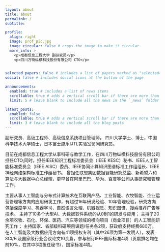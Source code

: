 ```yaml
---
layout: about
title: about
permalink: /
subtitle: 

profile:
  align: right
  image: prof_pic.jpg
  image_circular: false # crops the image to make it circular
  more_info: >
    <p>成都信息工程大学 副研究员</p>
    <p>四川万物纵横科技股份有限公司 CTO</p>
  

selected_papers: false # includes a list of papers marked as "selected={true}"
social: false # includes social icons at the bottom of the page

announcements:
  enabled: true # includes a list of news items
  scrollable: true # adds a vertical scroll bar if there are more than 3 news items
  limit: 5 # leave blank to include all the news in the `_news` folder

latest_posts:
  enabled: false
  scrollable: true # adds a vertical scroll bar if there are more than 3 new posts items
  limit: 3 # leave blank to include all the blog posts
---
```

副研究员、高级工程师、高级信息系统项目管理师。
四川大学学士、博士，中国科学技术大学硕士，日本富士施乐IJTL实验室访问研究员。

目前在成都信息工程大学从事科研与教学工作，在四川万物纵横科技股份有限公司担任CTO;同时，担任IEEE知识工程标准委员会（IEEE KESC）秘书、IEEE人工智能标准委员会（IEEE AISC）委员、IEEE协同计算知识图谱标准工作组组长、IEEE神经网络架构标准工作组秘书。
曾担任联想集团数据智能研究总监、新希望六和算法与大数据中心总经理，更早曾在阿里巴巴、华为、百度等公司从事研究和管理工作。

主要从事人工智能与分布式计算技术在互联网产品、工业智能、农牧智能、企业运营管理等方向的应用研发工作，有超过16年研发经验、10年管理经验，研究方向包括深度学习、机器学习、自然语言处理、机器视觉、知识图谱、搜索推荐广告等技术。
主持了10多个大型AI、大数据软件系统的从0到1的研发与应用；
主持了20余项农牧、石化、环保、医药、汽车等领域的横向项目（商业项目）的人工智能研究工作；
主持国家、省部级科研项目课题/任务各2项，获政府支持经费680万。
在人工智能及大数据应用方向有41项授权专利（其中26项为第一发明人），发表SCI/EI及国家级行业会议论文10余篇，参与制订IEEE国际标准4项（贡献排名均在前10%，在其中3项担任秘书）、国家标准4项。


